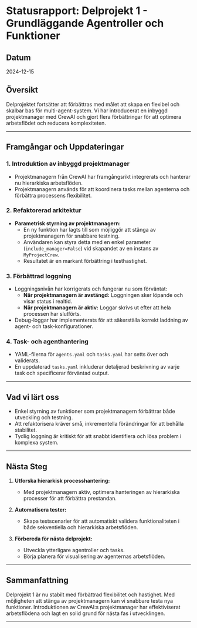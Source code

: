# **Statusrapport: Delprojekt 1 - Grundläggande Agentroller och Funktioner**

## **Datum**
2024-12-15

## **Översikt**
Delprojektet fortsätter att förbättras med målet att skapa en flexibel och skalbar bas för multi-agent-system. Vi har introducerat en inbyggd projektmanager med CrewAI och gjort flera förbättringar för att optimera arbetsflödet och reducera komplexiteten.

---

## **Framgångar och Uppdateringar**

### **1. Introduktion av inbyggd projektmanager**
- Projektmanagern från CrewAI har framgångsrikt integrerats och hanterar nu hierarkiska arbetsflöden.
- Projektmanagern används för att koordinera tasks mellan agenterna och förbättra processens flexibilitet.

### **2. Refaktorerad arkitektur**
- **Parametrisk styrning av projektmanagern:**
  - En ny funktion har lagts till som möjliggör att stänga av projektmanagern för snabbare testning.
  - Användaren kan styra detta med en enkel parameter (`include_manager=False`) vid skapandet av en instans av `MyProjectCrew`.
  - Resultatet är en markant förbättring i testhastighet.

### **3. Förbättrad loggning**
- Loggningsnivån har korrigerats och fungerar nu som förväntat:
  - **När projektmanagern är avstängd:** Loggningen sker löpande och visar status i realtid.
  - **När projektmanagern är aktiv:** Loggar skrivs ut efter att hela processen har slutförts.
- Debug-loggar har implementerats för att säkerställa korrekt laddning av agent- och task-konfigurationer.

### **4. Task- och agenthantering**
- YAML-filerna för `agents.yaml` och `tasks.yaml` har setts över och validerats.
- En uppdaterad `tasks.yaml` inkluderar detaljerad beskrivning av varje task och specificerar förväntad output.

---

## **Vad vi lärt oss**
- Enkel styrning av funktioner som projektmanagern förbättrar både utveckling och testning.
- Att refaktorisera kräver små, inkrementella förändringar för att behålla stabilitet.
- Tydlig loggning är kritiskt för att snabbt identifiera och lösa problem i komplexa system.

---

## **Nästa Steg**
1. **Utforska hierarkisk processhantering:**
   - Med projektmanagern aktiv, optimera hanteringen av hierarkiska processer för att förbättra prestandan.

2. **Automatisera tester:**
   - Skapa testscenarier för att automatiskt validera funktionaliteten i både sekventiella och hierarkiska arbetsflöden.

3. **Förbereda för nästa delprojekt:**
   - Utveckla ytterligare agentroller och tasks.
   - Börja planera för visualisering av agenternas arbetsflöden.

---

## **Sammanfattning**
Delprojekt 1 är nu stabilt med förbättrad flexibilitet och hastighet. Med möjligheten att stänga av projektmanagern kan vi snabbare testa nya funktioner. Introduktionen av CrewAI:s projektmanager har effektiviserat arbetsflödena och lagt en solid grund för nästa fas i utvecklingen.

---
